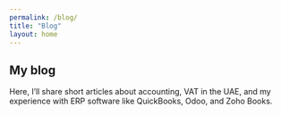 ```yaml
---
permalink: /blog/
title: "Blog"
layout: home
---
```


## My blog
Here, I’ll share short articles about accounting, VAT in the UAE, and my experience with ERP software like QuickBooks, Odoo, and Zoho Books.
